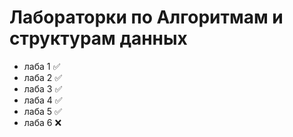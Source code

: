 # Лабораторки по Алгоритмам и структурам данных

* лаба 1 ✅
* лаба 2 ✅
* лаба 3 ✅
* лаба 4 ✅
* лаба 5 ✅
* лаба 6 ❌
